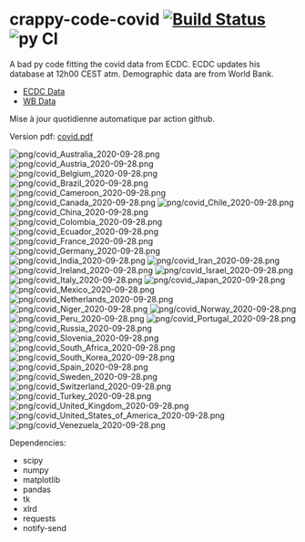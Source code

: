 # crappy-code-covid [![Build Status](https://cloud.drone.io/api/badges/a-lemonnier/crappy-code-covid/status.svg)](https://cloud.drone.io/a-lemonnier/crappy-code-covid) ![py CI](https://github.com/a-lemonnier/crappy-code-covid/workflows/py%20CI/badge.svg)
 
A bad py code fitting the covid data from ECDC. ECDC updates his database at 12h00 CEST atm. Demographic data are from World Bank.
 
- [ECDC Data](https://www.ecdc.europa.eu/en/publications-data/download-todays-data-geographic-distribution-covid-19-cases-worldwide)
- [WB Data](https://data.worldbank.org/indicator/sp.pop.totl)
 
 
Mise à jour quotidienne automatique par action github.
 
Version pdf: [covid.pdf](https://github.com/a-lemonnier/crappy-code-covid/raw/master/covid.pdf)
 
![png/covid_Australia_2020-09-28.png](png/covid_Australia_2020-09-28.png)
![png/covid_Austria_2020-09-28.png](png/covid_Austria_2020-09-28.png)
![png/covid_Belgium_2020-09-28.png](png/covid_Belgium_2020-09-28.png)
![png/covid_Brazil_2020-09-28.png](png/covid_Brazil_2020-09-28.png)
![png/covid_Cameroon_2020-09-28.png](png/covid_Cameroon_2020-09-28.png)
![png/covid_Canada_2020-09-28.png](png/covid_Canada_2020-09-28.png)
![png/covid_Chile_2020-09-28.png](png/covid_Chile_2020-09-28.png)
![png/covid_China_2020-09-28.png](png/covid_China_2020-09-28.png)
![png/covid_Colombia_2020-09-28.png](png/covid_Colombia_2020-09-28.png)
![png/covid_Ecuador_2020-09-28.png](png/covid_Ecuador_2020-09-28.png)
![png/covid_France_2020-09-28.png](png/covid_France_2020-09-28.png)
![png/covid_Germany_2020-09-28.png](png/covid_Germany_2020-09-28.png)
![png/covid_India_2020-09-28.png](png/covid_India_2020-09-28.png)
![png/covid_Iran_2020-09-28.png](png/covid_Iran_2020-09-28.png)
![png/covid_Ireland_2020-09-28.png](png/covid_Ireland_2020-09-28.png)
![png/covid_Israel_2020-09-28.png](png/covid_Israel_2020-09-28.png)
![png/covid_Italy_2020-09-28.png](png/covid_Italy_2020-09-28.png)
![png/covid_Japan_2020-09-28.png](png/covid_Japan_2020-09-28.png)
![png/covid_Mexico_2020-09-28.png](png/covid_Mexico_2020-09-28.png)
![png/covid_Netherlands_2020-09-28.png](png/covid_Netherlands_2020-09-28.png)
![png/covid_Niger_2020-09-28.png](png/covid_Niger_2020-09-28.png)
![png/covid_Norway_2020-09-28.png](png/covid_Norway_2020-09-28.png)
![png/covid_Peru_2020-09-28.png](png/covid_Peru_2020-09-28.png)
![png/covid_Portugal_2020-09-28.png](png/covid_Portugal_2020-09-28.png)
![png/covid_Russia_2020-09-28.png](png/covid_Russia_2020-09-28.png)
![png/covid_Slovenia_2020-09-28.png](png/covid_Slovenia_2020-09-28.png)
![png/covid_South_Africa_2020-09-28.png](png/covid_South_Africa_2020-09-28.png)
![png/covid_South_Korea_2020-09-28.png](png/covid_South_Korea_2020-09-28.png)
![png/covid_Spain_2020-09-28.png](png/covid_Spain_2020-09-28.png)
![png/covid_Sweden_2020-09-28.png](png/covid_Sweden_2020-09-28.png)
![png/covid_Switzerland_2020-09-28.png](png/covid_Switzerland_2020-09-28.png)
![png/covid_Turkey_2020-09-28.png](png/covid_Turkey_2020-09-28.png)
![png/covid_United_Kingdom_2020-09-28.png](png/covid_United_Kingdom_2020-09-28.png)
![png/covid_United_States_of_America_2020-09-28.png](png/covid_United_States_of_America_2020-09-28.png)
![png/covid_Venezuela_2020-09-28.png](png/covid_Venezuela_2020-09-28.png)
 
Dependencies:
- scipy
- numpy
- matplotlib
- pandas
- tk
- xlrd
- requests
- notify-send

